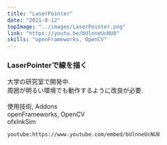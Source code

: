 ```yaml
---
title: "LaserPointer"
date: "2021-8-12"
topImage: "../images/LaserPointer.png"
link: "https://youtu.be/bUlnneUcNU8"
skills: "openFrameworks, OpenCV"
---
```


### LaserPointerで線を描く

大学の研究室で開発中.<br>
周囲が明るい環境でも動作するように改良が必要.<br>
<br>
使用技術, Addons<br>openFrameworks, OpenCV<br>ofxInkSim

`youtube:https://www.youtube.com/embed/bUlnneUcNU8`
 